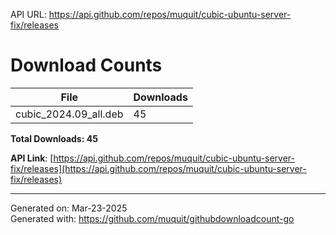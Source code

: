 API URL: https://api.github.com/repos/muquit/cubic-ubuntu-server-fix/releases

# Download Counts
| File | Downloads |
| ---- | --------- |
| cubic_2024.09_all.deb | 45 |

**Total Downloads: 45**

**API Link**: [https://api.github.com/repos/muquit/cubic-ubuntu-server-fix/releases](https://api.github.com/repos/muquit/cubic-ubuntu-server-fix/releases)

---

Generated on: Mar-23-2025  
Generated with: https://github.com/muquit/githubdownloadcount-go

